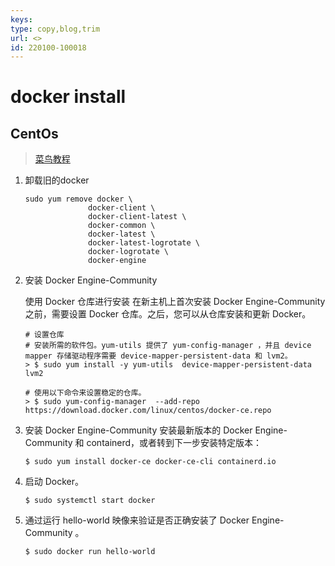 ```yaml
---
keys: 
type: copy,blog,trim
url: <>
id: 220100-100018
---
```


# docker install

## CentOs

> [菜鸟教程](https://www.runoob.com/docker/centos-docker-install.html)

1. 卸载旧的docker

    ```shell
    sudo yum remove docker \
                  docker-client \
                  docker-client-latest \
                  docker-common \
                  docker-latest \
                  docker-latest-logrotate \
                  docker-logrotate \
                  docker-engine
    ```

2. 安装 Docker Engine-Community

    使用 Docker 仓库进行安装
    在新主机上首次安装 Docker Engine-Community 之前，需要设置 Docker 仓库。之后，您可以从仓库安装和更新 Docker。

    ```shell
    # 设置仓库
    # 安装所需的软件包。yum-utils 提供了 yum-config-manager ，并且 device mapper 存储驱动程序需要 device-mapper-persistent-data 和 lvm2。
    > $ sudo yum install -y yum-utils  device-mapper-persistent-data  lvm2

    # 使用以下命令来设置稳定的仓库。
    > $ sudo yum-config-manager  --add-repo  https://download.docker.com/linux/centos/docker-ce.repo
    ```

3. 安装 Docker Engine-Community
    安装最新版本的 Docker Engine-Community 和 containerd，或者转到下一步安装特定版本：

    `$ sudo yum install docker-ce docker-ce-cli containerd.io`

4. 启动 Docker。

    `$ sudo systemctl start docker`

5. 通过运行 hello-world 映像来验证是否正确安装了 Docker Engine-Community 。

    `$ sudo docker run hello-world`
